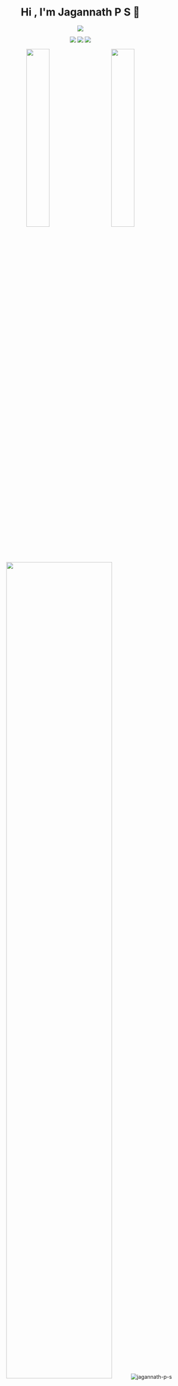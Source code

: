 <h1 align="center">Hi , I'm Jagannath P S 👋</h1>

<p align="center">
  <a href="https://github.com/jagannath-p-s"><img src="https://readme-typing-svg.herokuapp.com?color=%2336BCF7&center=true&vCenter=true&lines=Passionate+Software+Developer;Always+learning+new+things;Exploring+the+world+of+technology"></a>
</p>

<p align="center">
  <a href="https://www.linkedin.com/in/jagannath-p-s/"><img src="https://img.shields.io/badge/LinkedIn-0077B5?style=for-the-badge&logo=linkedin&logoColor=white"></a>
  <a href="mailto:jagannathps2000@gmail.com"><img src="https://img.shields.io/badge/Gmail-D14836?style=for-the-badge&logo=gmail&logoColor=white"></a>
  <a href="https://twitter.com/jagannath_p_s"><img src="https://img.shields.io/badge/Twitter-1DA1F2?style=for-the-badge&logo=twitter&logoColor=white"></a>
</p>


<p align="center">
  <img width="35%" src="http://github-profile-summary-cards.vercel.app/api/cards/stats?username=jagannath-p-s&theme=tokyonight" />
  &nbsp;&nbsp;&nbsp;&nbsp;&nbsp;&nbsp;&nbsp;&nbsp;&nbsp;&nbsp;&nbsp;
  <img width="35%" src="http://github-profile-summary-cards.vercel.app/api/cards/repos-per-language?username=jagannath-p-s&theme=tokyonight" />

</p>

<div align="center">

   <img width="75%" src="http://github-profile-summary-cards.vercel.app/api/cards/profile-details?username=jagannath-p-s&theme=tokyonight" />
   <img align="center" src="https://github-readme-streak-stats.herokuapp.com/?user=jagannath-p-s&theme=tokyonight" alt="jagannath-p-s" />
     <img align="center" src="https://github-readme-streak-stats.herokuapp.com/?user=jagannath-p-s&theme=tokyonight" alt="jagannath-p-s" />

</br>

</div>



<!-- [![jagannaths's github activity graph](https://github-readme-activity-graph.vercel.app/graph?username=jagannath-p-s&hide_border=true&theme=tokyo-night)](https://github.com/jagannath-p-s) -->

